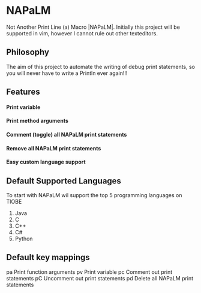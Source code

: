 # NAPaLM
Not Another Print Line (a) Macro |NAPaLM|. Initially this project will be supported in vim, however I cannot rule out other texteditors.

## Philosophy
The aim of this project to automate the writing of debug print statements, so you will never have to write a Println ever again!!!

## Features

#### Print variable 

#### Print method arguments

#### Comment (toggle) all NAPaLM print statements

#### Remove all NAPaLM print statements

#### Easy custom language support 

## Default Supported Languages
To start with NAPaLM wil support the top 5 programming languages on TIOBE
1. Java
2. C
3. C++
4. C#
5. Python

## Default key mappings
<Leader>pa Print function arguments
<Leader>pv Print variable
<Leader>pc Comment out print statements
<Leader>pC Uncomment out print statements
<Leader>pd Delete all NAPaLM print statements
